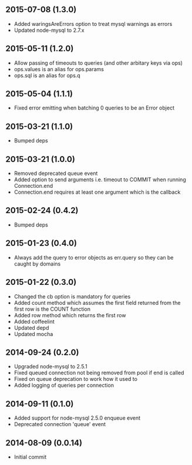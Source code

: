 ## 2015-07-08 (1.3.0)

* Added waringsAreErrors option to treat mysql warnings as errors
* Updated node-mysql to 2.7.x

## 2015-05-11 (1.2.0)

* Allow passing of timeouts to queries (and other arbitary keys via ops)
* ops.values is an alias for ops.params
* ops.sql is an alias for ops.q

## 2015-05-04 (1.1.1)

* Fixed error emitting when batching 0 queries to be an Error object

## 2015-03-21 (1.1.0)

* Bumped deps

## 2015-03-21 (1.0.0)

* Removed deprecated queue event
* Added option to send arguments i.e. timeout to COMMIT when running Connection.end
* Connection.end requires at least one argument which is the callback

## 2015-02-24 (0.4.2)

* Bumped deps

## 2015-01-23 (0.4.0)

* Always add the query to error objects as err.query so they can be caught by domains

## 2015-01-22 (0.3.0)

* Changed the cb option is mandatory for queries
* Added count method which assumes the first field returned from the first row is the COUNT function
* Added row method which returns the first row
* Added coffeelint
* Updated depd
* Updated mocha

## 2014-09-24 (0.2.0)

* Upgraded node-mysql to 2.5.1
* Fixed queued connection not being removed from pool if end is called
* Fixed on queue deprecation to work how it used to
* Added logging of queries per connection

## 2014-09-11 (0.1.0)

* Added support for node-mysql 2.5.0 enqueue event
* Deprecated connection 'queue' event

## 2014-08-09 (0.0.14)

* Initial commit
